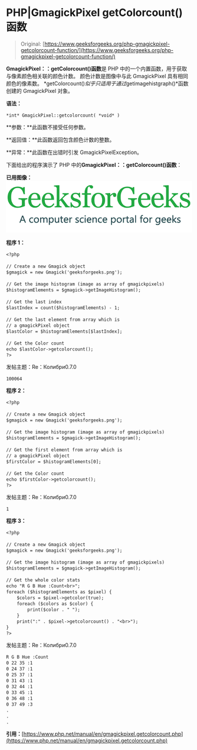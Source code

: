 # PHP|GmagickPixel getColorcount()函数

> Original: [https://www.geeksforgeeks.org/php-gmagickpixel-getcolorcount-function/](https://www.geeksforgeeks.org/php-gmagickpixel-getcolorcount-function/)

**GmagickPixel：：getColorcount()函数**是 PHP 中的一个内置函数，用于获取与像素颜色相关联的颜色计数。 颜色计数是图像中与此 GmagickPixel 具有相同颜色的像素数。 *getColorcount()*似乎只适用于通过*getimagehistgraph()*函数创建的 GmagickPixel 对象。

**语法：**

```
*int* GmagickPixel::getcolorcount( *void* )
```

**参数：**此函数不接受任何参数。

**返回值：**此函数返回包含颜色计数的整数。

**异常：**此函数在出错时引发 GmagickPixelException。

下面给出的程序演示了 PHP 中的**GmagickPixel：：getColorcount()函数**：

**已用图像：**
![](img/07c99ec29e7a50fc3ea91a9d4a8d2f31.png)

**程序 1：**

```
<?php

// Create a new Gmagick object
$gmagick = new Gmagick('geeksforgeeks.png');

// Get the image histogram (image as array of gmagickpixels)
$histogramElements = $gmagick->getImageHistogram(); 

// Get the last index 
$lastIndex = count($histogramElements) - 1; 

// Get the last element from array which is  
// a gmagickPixel object 
$lastColor = $histogramElements[$lastIndex]; 

// Get the Color count 
echo $lastColor->getcolorcount(); 
?>
```

发帖主题：Re：Колибри0.7.0

```
100064
```

**程序 2：**

```
<?php

// Create a new Gmagick object
$gmagick = new Gmagick('geeksforgeeks.png');

// Get the image histogram (image as array of gmagickpixels)
$histogramElements = $gmagick->getImageHistogram(); 

// Get the first element from array which is  
// a gmagickPixel object 
$firstColor = $histogramElements[0]; 

// Get the Color count 
echo $firstColor->getcolorcount(); 
?>
```

发帖主题：Re：Колибри0.7.0

```
1
```

**程序 3：**

```
<?php

// Create a new Gmagick object
$gmagick = new Gmagick('geeksforgeeks.png');

// Get the image histogram (image as array of gmagickpixels)
$histogramElements = $gmagick->getImageHistogram(); 

// Get the whole color stats 
echo "R G B Hue :Count<br>"; 
foreach ($histogramElements as $pixel) { 
    $colors = $pixel->getcolor(true); 
    foreach ($colors as $color) { 
        print($color . " "); 
    } 
    print(":" . $pixel->getcolorcount() . "<br>"); 
} 
?>
```

发帖主题：Re：Колибри0.7.0

```
R G B Hue :Count
0 22 35 :1
0 24 37 :1
0 25 37 :1
0 31 43 :1
0 32 44 :1
0 33 45 :1
0 36 48 :1
0 37 49 :3
.
.
.
```

**引用：**[https://www.php.net/manual/en/gmagickpixel.getcolorcount.php](https://www.php.net/manual/en/gmagickpixel.getcolorcount.php)